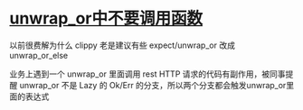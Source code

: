 # [unwrap_or中不要调用函数](/2024/01/do_not_call_funtion_in_unwrap_or.md)

以前很费解为什么 clippy 老是建议有些 expect/unwrap_or 改成 unwrap_or_else

业务上遇到一个 unwrap_or 里面调用 rest HTTP 请求的代码有副作用，被同事提醒 unwrap_or 不是 Lazy 的 Ok/Err 的分支，所以两个分支都会触发unwrap_or里面的表达式
